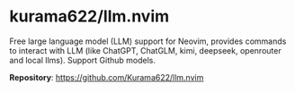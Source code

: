 # kurama622/llm.nvim

Free large language model (LLM) support for Neovim, provides commands to interact with LLM (like ChatGPT, ChatGLM, kimi, deepseek, openrouter and local llms). Support Github models.

**Repository**: <https://github.com/Kurama622/llm.nvim>



<!-- vim: set ft=markdown: -->